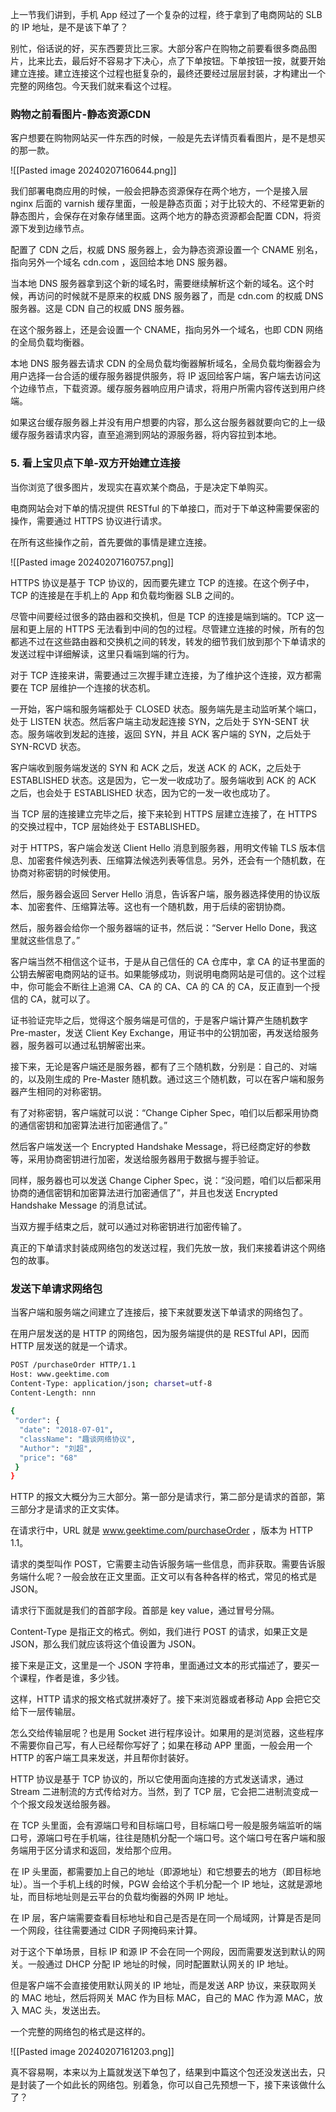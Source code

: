 上一节我们讲到，手机 App 经过了一个复杂的过程，终于拿到了电商网站的 SLB 的 IP 地址，是不是该下单了？

别忙，俗话说的好，买东西要货比三家。大部分客户在购物之前要看很多商品图片，比来比去，最后好不容易才下决心，点了下单按钮。下单按钮一按，就要开始建立连接。建立连接这个过程也挺复杂的，最终还要经过层层封装，才构建出一个完整的网络包。今天我们就来看这个过程。

### 购物之前看图片-静态资源CDN

客户想要在购物网站买一件东西的时候，一般是先去详情页看看图片，是不是想买的那一款。

![[Pasted image 20240207160644.png]]

我们部署电商应用的时候，一般会把静态资源保存在两个地方，一个是接入层 nginx 后面的 varnish 缓存里面，一般是静态页面；对于比较大的、不经常更新的静态图片，会保存在对象存储里面。这两个地方的静态资源都会配置 CDN，将资源下发到边缘节点。

配置了 CDN 之后，权威 DNS 服务器上，会为静态资源设置一个 CNAME 别名，指向另外一个域名 cdn.com ，返回给本地 DNS 服务器。

当本地 DNS 服务器拿到这个新的域名时，需要继续解析这个新的域名。这个时候，再访问的时候就不是原来的权威 DNS 服务器了，而是 cdn.com 的权威 DNS 服务器。这是 CDN 自己的权威 DNS 服务器。

在这个服务器上，还是会设置一个 CNAME，指向另外一个域名，也即 CDN 网络的全局负载均衡器。

本地 DNS 服务器去请求 CDN 的全局负载均衡器解析域名，全局负载均衡器会为用户选择一台合适的缓存服务器提供服务，将 IP 返回给客户端，客户端去访问这个边缘节点，下载资源。缓存服务器响应用户请求，将用户所需内容传送到用户终端。

如果这台缓存服务器上并没有用户想要的内容，那么这台服务器就要向它的上一级缓存服务器请求内容，直至追溯到网站的源服务器，将内容拉到本地。

### 5. 看上宝贝点下单-双方开始建立连接

当你浏览了很多图片，发现实在喜欢某个商品，于是决定下单购买。

电商网站会对下单的情况提供 RESTful 的下单接口，而对于下单这种需要保密的操作，需要通过 HTTPS 协议进行请求。

在所有这些操作之前，首先要做的事情是建立连接。

![[Pasted image 20240207160757.png]]

HTTPS 协议是基于 TCP 协议的，因而要先建立 TCP 的连接。在这个例子中，TCP 的连接是在手机上的 App 和负载均衡器 SLB 之间的。

尽管中间要经过很多的路由器和交换机，但是 TCP 的连接是端到端的。TCP 这一层和更上层的 HTTPS 无法看到中间的包的过程。尽管建立连接的时候，所有的包都逃不过在这些路由器和交换机之间的转发，转发的细节我们放到那个下单请求的发送过程中详细解读，这里只看端到端的行为。

对于 TCP 连接来讲，需要通过三次握手建立连接，为了维护这个连接，双方都需要在 TCP 层维护一个连接的状态机。

一开始，客户端和服务端都处于 CLOSED 状态。服务端先是主动监听某个端口，处于 LISTEN 状态。然后客户端主动发起连接 SYN，之后处于 SYN-SENT 状态。服务端收到发起的连接，返回 SYN，并且 ACK 客户端的 SYN，之后处于 SYN-RCVD 状态。

客户端收到服务端发送的 SYN 和 ACK 之后，发送 ACK 的 ACK，之后处于 ESTABLISHED 状态。这是因为，它一发一收成功了。服务端收到 ACK 的 ACK 之后，也会处于 ESTABLISHED 状态，因为它的一发一收也成功了。

当 TCP 层的连接建立完毕之后，接下来轮到 HTTPS 层建立连接了，在 HTTPS 的交换过程中，TCP 层始终处于 ESTABLISHED。

对于 HTTPS，客户端会发送 Client Hello 消息到服务器，用明文传输 TLS 版本信息、加密套件候选列表、压缩算法候选列表等信息。另外，还会有一个随机数，在协商对称密钥的时候使用。

然后，服务器会返回 Server Hello 消息，告诉客户端，服务器选择使用的协议版本、加密套件、压缩算法等。这也有一个随机数，用于后续的密钥协商。

然后，服务器会给你一个服务器端的证书，然后说：“Server Hello Done，我这里就这些信息了。”

客户端当然不相信这个证书，于是从自己信任的 CA 仓库中，拿 CA 的证书里面的公钥去解密电商网站的证书。如果能够成功，则说明电商网站是可信的。这个过程中，你可能会不断往上追溯 CA、CA 的 CA、CA 的 CA 的 CA，反正直到一个授信的 CA，就可以了。

证书验证完毕之后，觉得这个服务端是可信的，于是客户端计算产生随机数字 Pre-master，发送 Client Key Exchange，用证书中的公钥加密，再发送给服务器，服务器可以通过私钥解密出来。

接下来，无论是客户端还是服务器，都有了三个随机数，分别是：自己的、对端的，以及刚生成的 Pre-Master 随机数。通过这三个随机数，可以在客户端和服务器产生相同的对称密钥。

有了对称密钥，客户端就可以说：“Change Cipher Spec，咱们以后都采用协商的通信密钥和加密算法进行加密通信了。”

然后客户端发送一个 Encrypted Handshake Message，将已经商定好的参数等，采用协商密钥进行加密，发送给服务器用于数据与握手验证。

同样，服务器也可以发送 Change Cipher Spec，说：“没问题，咱们以后都采用协商的通信密钥和加密算法进行加密通信了”，并且也发送 Encrypted Handshake Message 的消息试试。

当双方握手结束之后，就可以通过对称密钥进行加密传输了。

真正的下单请求封装成网络包的发送过程，我们先放一放，我们来接着讲这个网络包的故事。

### 发送下单请求网络包

当客户端和服务端之间建立了连接后，接下来就要发送下单请求的网络包了。

在用户层发送的是 HTTP 的网络包，因为服务端提供的是 RESTful API，因而 HTTP 层发送的就是一个请求。

```bash
POST /purchaseOrder HTTP/1.1
Host: www.geektime.com
Content-Type: application/json; charset=utf-8
Content-Length: nnn
 
{
 "order": {
  "date": "2018-07-01",
  "className": "趣谈网络协议",
  "Author": "刘超",
  "price": "68"
 }
}
```

HTTP 的报文大概分为三大部分。第一部分是请求行，第二部分是请求的首部，第三部分才是请求的正文实体。

在请求行中，URL 就是  www.geektime.com/purchaseOrder  ，版本为 HTTP 1.1。

请求的类型叫作 POST，它需要主动告诉服务端一些信息，而非获取。需要告诉服务端什么呢？一般会放在正文里面。正文可以有各种各样的格式，常见的格式是 JSON。

请求行下面就是我们的首部字段。首部是 key value，通过冒号分隔。

Content-Type 是指正文的格式。例如，我们进行 POST 的请求，如果正文是 JSON，那么我们就应该将这个值设置为 JSON。

接下来是正文，这里是一个 JSON 字符串，里面通过文本的形式描述了，要买一个课程，作者是谁，多少钱。

这样，HTTP 请求的报文格式就拼凑好了。接下来浏览器或者移动 App 会把它交给下一层传输层。

怎么交给传输层呢？也是用 Socket 进行程序设计。如果用的是浏览器，这些程序不需要你自己写，有人已经帮你写好了；如果在移动 APP 里面，一般会用一个 HTTP 的客户端工具来发送，并且帮你封装好。

HTTP 协议是基于 TCP 协议的，所以它使用面向连接的方式发送请求，通过 Stream 二进制流的方式传给对方。当然，到了 TCP 层，它会把二进制流变成一个个报文段发送给服务器。

在 TCP 头里面，会有源端口号和目标端口号，目标端口号一般是服务端监听的端口号，源端口号在手机端，往往是随机分配一个端口号。这个端口号在客户端和服务端用于区分请求和返回，发给那个应用。

在 IP 头里面，都需要加上自己的地址（即源地址）和它想要去的地方（即目标地址）。当一个手机上线的时候，PGW 会给这个手机分配一个 IP 地址，这就是源地址，而目标地址则是云平台的负载均衡器的外网 IP 地址。

在 IP 层，客户端需要查看目标地址和自己是否是在同一个局域网，计算是否是同一个网段，往往需要通过 CIDR 子网掩码来计算。

对于这个下单场景，目标 IP 和源 IP 不会在同一个网段，因而需要发送到默认的网关。一般通过 DHCP 分配 IP 地址的时候，同时配置默认网关的 IP 地址。

但是客户端不会直接使用默认网关的 IP 地址，而是发送 ARP 协议，来获取网关的 MAC 地址，然后将网关 MAC 作为目标 MAC，自己的 MAC 作为源 MAC，放入 MAC 头，发送出去。

一个完整的网络包的格式是这样的。

![[Pasted image 20240207161203.png]]

真不容易啊，本来以为上篇就发送下单包了，结果到中篇这个包还没发送出去，只是封装了一个如此长的网络包。别着急，你可以自己先预想一下，接下来该做什么了？